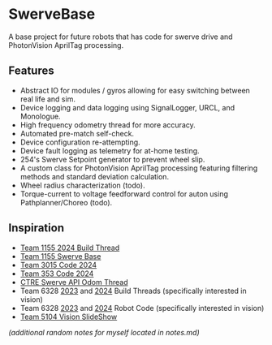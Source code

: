 # SwerveBase
A base project for future robots that has code for swerve drive and PhotonVision AprilTag processing.

## Features
- Abstract IO for modules / gyros allowing for easy switching between real life and sim.
- Device logging and data logging using SignalLogger, URCL, and Monologue.
- High frequency odometry thread for more accuracy.
- Automated pre-match self-check.
- Device configuration re-attempting.
- Device fault logging as telemetry for at-home testing.
- 254's Swerve Setpoint generator to prevent wheel slip.
- A custom class for PhotonVision AprilTag processing featuring filtering methods and standard deviation calculation.
- Wheel radius characterization (todo).
- Torque-current to voltage feedforward control for auton using Pathplanner/Choreo (todo).

## Inspiration
- [Team 1155 2024 Build Thread](https://www.chiefdelphi.com/t/frc-1155-the-sciborgs-2024-build-thread-open-alliance/441531)
- [Team 1155 Swerve Base](https://github.com/SciBorgs/Hydrogen/)
- [Team 3015 Code 2024](https://github.com/3015RangerRobotics/2024Public/tree/main/RobotCode2024/src/main/java/frc)
- [Team 353 Code 2024](https://github.com/POBots-353/2024RobotCode/tree/main)
- [CTRE Swerve API Odom Thread](https://api.ctr-electronics.com/phoenix6/release/java/com/ctre/phoenix6/mechanisms/swerve/SwerveDrivetrain.OdometryThread.html)
- Team 6328 [2023](https://www.chiefdelphi.com/t/frc-6328-mechanical-advantage-2023-build-thread/420691?page=2) and [2024](https://www.chiefdelphi.com/t/frc-6328-mechanical-advantage-2024-build-thread/442736) Build Threads (specifically interested in vision)
- Team 6328 [2023](https://github.com/Mechanical-Advantage/RobotCode2023/tree/main) and [2024](https://github.com/Mechanical-Advantage/RobotCode2024) Robot Code (specifically interested in vision)
- [Team 5104 Vision SlideShow](https://docs.google.com/presentation/d/1ThMRapRsx5xbsswi_BTG8JsSiyXnA3HB3lH4m8eyqG4/edit?usp=sharing)


*(additional random notes for myself located in notes.md)*
